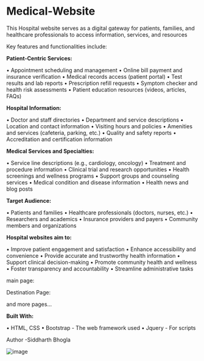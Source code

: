 # Medical-Website
This Hospital website serves as a digital gateway for patients, families, and healthcare professionals to access information, services, and resources

Key features and functionalities include:

**Patient-Centric Services:**

•	Appointment scheduling and management
•	Online bill payment and insurance verification
•	Medical records access (patient portal)
•	Test results and lab reports
•	Prescription refill requests
•	Symptom checker and health risk assessments
•	Patient education resources (videos, articles, FAQs)

**Hospital Information:**

•	Doctor and staff directories
•	Department and service descriptions
•	Location and contact information
•	Visiting hours and policies
•	Amenities and services (cafeteria, parking, etc.)
•	Quality and safety reports
•	Accreditation and certification information

**Medical Services and Specialties:**

•	Service line descriptions (e.g., cardiology, oncology)
•	Treatment and procedure information
•	Clinical trial and research opportunities
•	Health screenings and wellness programs
•	Support groups and counseling services
•	Medical condition and disease information
•	Health news and blog posts



**Target Audience:**

•	Patients and families
•	Healthcare professionals (doctors, nurses, etc.)
•	Researchers and academics
•	Insurance providers and payers
•	Community members and organizations

**Hospital websites aim to:**

•	Improve patient engagement and satisfaction
•	Enhance accessibility and convenience
•	Provide accurate and trustworthy health information
•	Support clinical decision-making
•	Promote community health and wellness
•	Foster transparency and accountability
•	Streamline administrative tasks

main page:
 

Destination Page:


 

and more pages...

**Built With:**

•	HTML, CSS
•	Bootstrap - The web framework used
•	Jquery - For scripts

Author -Siddharth Bhogla



![image](https://github.com/user-attachments/assets/bc2af5fd-422a-4ba4-b1f5-9bd26ee454a1)
